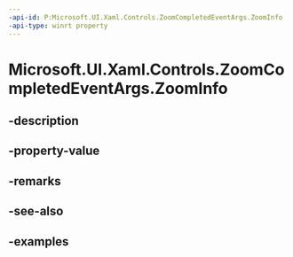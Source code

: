 ```yaml
---
-api-id: P:Microsoft.UI.Xaml.Controls.ZoomCompletedEventArgs.ZoomInfo
-api-type: winrt property
---
```


# Microsoft.UI.Xaml.Controls.ZoomCompletedEventArgs.ZoomInfo

<!--
public Microsoft.UI.Xaml.Controls.ZoomInfo ZoomInfo { get; }
-->


## -description

## -property-value

## -remarks

## -see-also

## -examples


